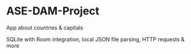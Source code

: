 # ASE-DAM-Project

App about countries & capitals

SQLite with Room integration, local JSON file parsing, HTTP requests & more
